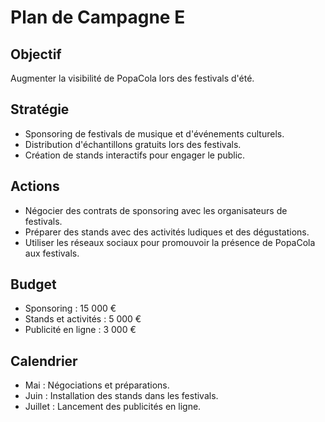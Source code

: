 # Plan de Campagne E

## Objectif
Augmenter la visibilité de PopaCola lors des festivals d'été.

## Stratégie
- Sponsoring de festivals de musique et d'événements culturels.
- Distribution d'échantillons gratuits lors des festivals.
- Création de stands interactifs pour engager le public.

## Actions
- Négocier des contrats de sponsoring avec les organisateurs de festivals.
- Préparer des stands avec des activités ludiques et des dégustations.
- Utiliser les réseaux sociaux pour promouvoir la présence de PopaCola aux festivals.

## Budget
- Sponsoring : 15 000 €
- Stands et activités : 5 000 €
- Publicité en ligne : 3 000 €

## Calendrier
- Mai : Négociations et préparations.
- Juin : Installation des stands dans les festivals.
- Juillet : Lancement des publicités en ligne.
